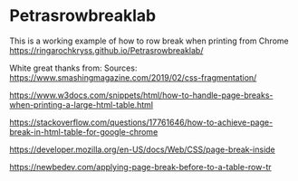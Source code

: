 # Petrasrowbreaklab

This is a working example of how to row break when printing from Chrome
https://ringarochkryss.github.io/Petrasrowbreaklab/

White great thanks from:
Sources: https://www.smashingmagazine.com/2019/02/css-fragmentation/
  
https://www.w3docs.com/snippets/html/how-to-handle-page-breaks-when-printing-a-large-html-table.html

https://stackoverflow.com/questions/17761646/how-to-achieve-page-break-in-html-table-for-google-chrome

https://developer.mozilla.org/en-US/docs/Web/CSS/page-break-inside

https://newbedev.com/applying-page-break-before-to-a-table-row-tr
